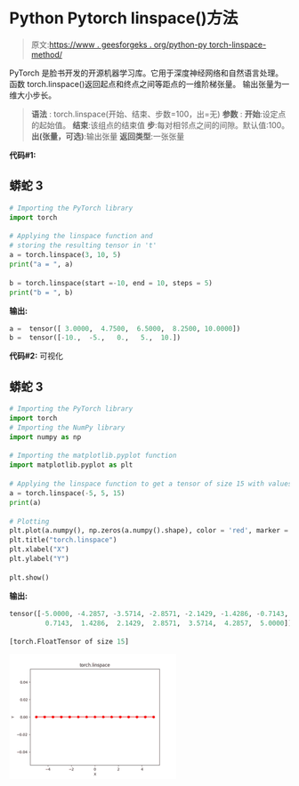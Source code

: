 # Python Pytorch linspace()方法

> 原文:[https://www . geesforgeks . org/python-py torch-linspace-method/](https://www.geeksforgeeks.org/python-pytorch-linspace-method/)

PyTorch 是脸书开发的开源机器学习库。它用于深度神经网络和自然语言处理。
函数 torch.linspace()返回起点和终点之间等距点的一维阶梯张量。
输出张量为一维大小步长。

> **语法** : torch.linspace(开始、结束、步数=100，出=无)
> **参数** :
> **开始**:设定点的起始值。
> **结束**:该组点的结束值
> **步**:每对相邻点之间的间隙。默认值:100。
> **出(张量，可选)**:输出张量
> **返回类型**:一张张量

**代码#1:**

## 蟒蛇 3

```py
# Importing the PyTorch library
import torch

# Applying the linspace function and
# storing the resulting tensor in 't'
a = torch.linspace(3, 10, 5)
print("a = ", a)

b = torch.linspace(start =-10, end = 10, steps = 5)
print("b = ", b)
```

**输出:**

```py
a =  tensor([ 3.0000,  4.7500,  6.5000,  8.2500, 10.0000])
b =  tensor([-10.,  -5.,   0.,   5.,  10.])
```

**代码#2:** 可视化

## 蟒蛇 3

```py
# Importing the PyTorch library
import torch
# Importing the NumPy library
import numpy as np

# Importing the matplotlib.pyplot function
import matplotlib.pyplot as plt

# Applying the linspace function to get a tensor of size 15 with values from -5 to 5
a = torch.linspace(-5, 5, 15)
print(a)

# Plotting
plt.plot(a.numpy(), np.zeros(a.numpy().shape), color = 'red', marker = "o")
plt.title("torch.linspace")
plt.xlabel("X")
plt.ylabel("Y")

plt.show()
```

**输出:**

```py
tensor([-5.0000, -4.2857, -3.5714, -2.8571, -2.1429, -1.4286, -0.7143,  0.0000,
         0.7143,  1.4286,  2.1429,  2.8571,  3.5714,  4.2857,  5.0000])

[torch.FloatTensor of size 15]
```

![](img/b150ef733be9da1fc923443c3e35b73e.png)